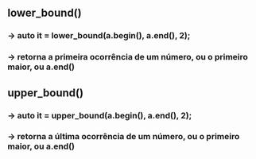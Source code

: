 ## lower_bound()
### -> auto it = lower_bound(a.begin(), a.end(), 2);
### -> retorna a primeira ocorrência de um número, ou o primeiro maior, ou a.end()




## upper_bound()
### -> auto it = upper_bound(a.begin(), a.end(), 2);
### -> retorna a última ocorrência de um número, ou o primeiro maior, ou a.end()

